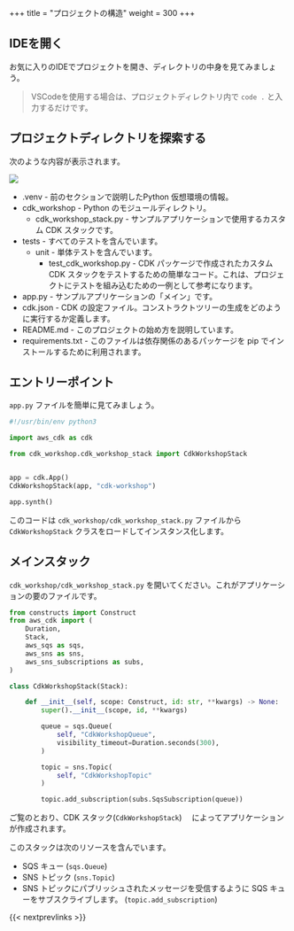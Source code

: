 +++
title = "プロジェクトの構造"
weight = 300
+++

## IDEを開く

お気に入りのIDEでプロジェクトを開き、ディレクトリの中身を見てみましょう。

> VSCodeを使用する場合は、プロジェクトディレクトリ内で `code .` と入力するだけです。

## プロジェクトディレクトリを探索する

次のような内容が表示されます。

![](./structure.png)

* .venv - 前のセクションで説明したPython 仮想環境の情報。
* cdk_workshop - Python のモジュールディレクトリ。
  <!-- * cdk_workshop.egg-info - Folder that contains build information relevant for the packaging on the project -->
  * cdk_workshop_stack.py - サンプルアプリケーションで使用するカスタム CDK スタックです。
* tests - すべてのテストを含んでいます。
  * unit - 単体テストを含んでいます。
    * test_cdk_workshop.py - CDK パッケージで作成されたカスタム CDK スタックをテストするための簡単なコード。これは、プロジェクトにテストを組み込むための一例として参考になります。
* app.py - サンプルアプリケーションの「メイン」です。
* cdk.json - CDK の設定ファイル。コンストラクトツリーの生成をどのように実行するか定義します。
* README.md - このプロジェクトの始め方を説明しています。
* requirements.txt - このファイルは依存関係のあるパッケージを pip でインストールするために利用されます。<!-- In this case, it contains only -e . This tells pip to install the requirements specified in setup.py. It also tells pip to run python setup.py develop to install the code in the cdk_workshop module so that it can be edited in place. -->
<!-- * setup.py - この Python パッケージの構築方法と依存関係を定義します。 -->

## エントリーポイント

`app.py` ファイルを簡単に見てみましょう。

```python
#!/usr/bin/env python3

import aws_cdk as cdk

from cdk_workshop.cdk_workshop_stack import CdkWorkshopStack


app = cdk.App()
CdkWorkshopStack(app, "cdk-workshop")

app.synth()
```

このコードは `cdk_workshop/cdk_workshop_stack.py` ファイルから
`CdkWorkshopStack` クラスをロードしてインスタンス化します。

## メインスタック

`cdk_workshop/cdk_workshop_stack.py` を開いてください。これがアプリケーションの要のファイルです。

```python
from constructs import Construct
from aws_cdk import (
    Duration,
    Stack,
    aws_sqs as sqs,
    aws_sns as sns,
    aws_sns_subscriptions as subs,
)

class CdkWorkshopStack(Stack):

    def __init__(self, scope: Construct, id: str, **kwargs) -> None:
        super().__init__(scope, id, **kwargs)

        queue = sqs.Queue(
            self, "CdkWorkshopQueue",
            visibility_timeout=Duration.seconds(300),
        )

        topic = sns.Topic(
            self, "CdkWorkshopTopic"
        )

        topic.add_subscription(subs.SqsSubscription(queue))
```

ご覧のとおり、CDK スタック(`CdkWorkshopStack`)　 によってアプリケーションが作成されます。

このスタックは次のリソースを含んでいます。

- SQS キュー (`sqs.Queue`)
- SNS トピック (`sns.Topic`)
- SNS トピックにパブリッシュされたメッセージを受信するように SQS キューをサブスクライブします。 (`topic.add_subscription`)

{{< nextprevlinks >}}